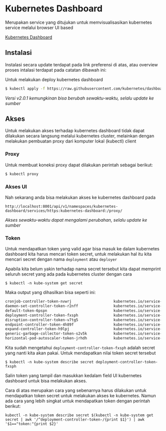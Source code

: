 # Kubernetes Dashboard

Merupakan service yang ditujukan untuk memvisualisasikan kubernetes service
melalui browser UI based

[Kubernetes Dashboard](https://github.com/kubernetes/dashboard/)

## Instalasi

Instalasi secara update terdapat pada link preferensi di atas, atau overview
proses intalasi terdapat pada catatan dibawah ini:


Untuk melakukan deploy kubernetes dashboard

```bash
$ kubectl apply -f https://raw.githubusercontent.com/kubernetes/dashboard/v2.0.1/aio/deploy/recommended.yaml
```

*Versi v2.0.1 kemungkinan bisa berubah sewaktu-waktu, selalu update ke sumber* 

## Akses

Untuk melakukan akses terhadap kubernetes dashboard tidak dapat dilakukan secara
langsung melalui kubernetes cluster, melainkan dengan melakukan pembuatan proxy
dari komputer lokal (kubectl) client

### Proxy

Untuk membuat koneksi proxy dapat dilakukan perintah sebagai berikut:

```bash
$ kubectl proxy
```

### Akses UI

Nah sekarang anda bisa melakukan akses ke kubernetes dashboard pada 

```
http://localhost:8001/api/v1/namespaces/kubernetes-dashboard/services/https:kubernetes-dashboard:/proxy/
```

*Akses sewaktu-waktu dapat mengalami perubahan, selalu update ke sumber*

### Token

Untuk mendapatkan token yang valid agar bisa masuk ke dalam kubernetes dashboard
kita harus mencari token secret, untuk melakukan hal itu kita mencari secret
dengan nama `deployment` atau `deployer`

Apabila kita belum yakin terhadap nama secret tersebut kita dapat memprint
seluruh secret yang ada pada kubernetes cluster dengan cara

```
$ kubectl -n kube-system get secret
```

Maka output yang dihasilkan bisa seperti ini:

```bash
cronjob-controller-token-nvwrj                   kubernetes.io/service-account-token   3      117m
daemon-set-controller-token-r2nff                kubernetes.io/service-account-token   3      117m
default-token-6pspn                              kubernetes.io/service-account-token   3      116m
deployment-controller-token-fxsph                kubernetes.io/service-account-token   3      117m
disruption-controller-token-v7tg5                kubernetes.io/service-account-token   3      117m
endpoint-controller-token-4h89f                  kubernetes.io/service-account-token   3      117m
expand-controller-token-h9lpj                    kubernetes.io/service-account-token   3      117m
generic-garbage-collector-token-s2v5k            kubernetes.io/service-account-token   3      117m
horizontal-pod-autoscaler-token-jrhdh            kubernetes.io/service-account-token   3      117m
```

Kita sudah mengetahui `deployment-controller-token-fxsph` adalah secret yang 
nanti kita akan pakai. Untuk mendapatkan nilai token secret tersebut

```
$ kubectl -n kube-system describe secret deployment-controller-token-fxsph
```

Salin token yang tampil dan masukkan kedalam field UI kubernetes dashboard 
untuk bisa melakukan akses.

Cara di atas merupakan cara yang sebenarnya harus dilakukan untuk mendapatkan 
token secret untuk melakukan akses ke kubernetes. Namun ada cara yang lebih
singkat untuk mendapatkan token dengan perintah berikut:

```
kubectl -n kube-system describe secret $(kubectl -n kube-system get secret | awk '/^deployment-controller-token-/{print $1}') | awk '$1=="token:"{print $2}'
```